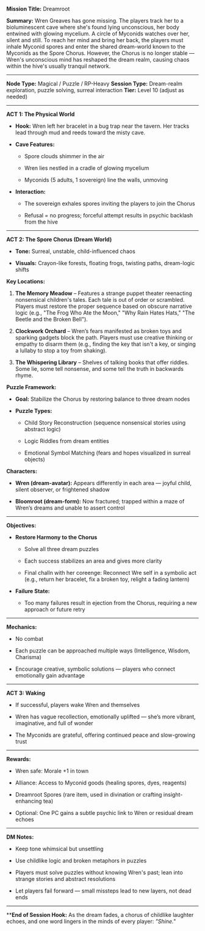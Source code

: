 **Mission Title:** Dreamroot

**Summary:** Wren Greaves has gone missing. The players track her to a bioluminescent cave where she's found lying unconscious, her body entwined with glowing mycelium. A circle of Myconids watches over her, silent and still. To reach her mind and bring her back, the players must inhale Myconid spores and enter the shared dream-world known to the Myconids as the Spore Chorus. However, the Chorus is no longer stable — Wren's unconscious mind has reshaped the dream realm, causing chaos within the hive's usually tranquil network.

---

**Node Type:** Magical / Puzzle / RP-Heavy **Session Type:** Dream-realm exploration, puzzle solving, surreal interaction **Tier:** Level 10 (adjust as needed)

---

**ACT 1: The Physical World**

- **Hook:** Wren left her bracelet in a bug trap near the tavern. Her tracks lead through mud and reeds toward the misty cave.
    
- **Cave Features:**
    
    - Spore clouds shimmer in the air
        
    - Wren lies nestled in a cradle of glowing mycelium
        
    - Myconids (5 adults, 1 sovereign) line the walls, unmoving
        
- **Interaction:**
    
    - The sovereign exhales spores inviting the players to join the Chorus
        
    - Refusal = no progress; forceful attempt results in psychic backlash from the hive
        

---

**ACT 2: The Spore Chorus (Dream World)**

- **Tone:** Surreal, unstable, child-influenced chaos
    
- **Visuals:** Crayon-like forests, floating frogs, twisting paths, dream-logic shifts
    

**Key Locations:**

1. **The Memory Meadow** – Features a strange puppet theater reenacting nonsensical children's tales. Each tale is out of order or scrambled. Players must restore the proper sequence based on obscure narrative logic (e.g., "The Frog Who Ate the Moon," "Why Rain Hates Hats," "The Beetle and the Broken Bell").
    
2. **Clockwork Orchard** – Wren’s fears manifested as broken toys and sparking gadgets block the path. Players must use creative thinking or empathy to disarm them (e.g., finding the key that isn't a key, or singing a lullaby to stop a toy from shaking).
    
3. **The Whispering Library** – Shelves of talking books that offer riddles. Some lie, some tell nonsense, and some tell the truth in backwards rhyme.
    

**Puzzle Framework:**

- **Goal:** Stabilize the Chorus by restoring balance to three dream nodes
    
- **Puzzle Types:**
    
    - Child Story Reconstruction (sequence nonsensical stories using abstract logic)
        
    - Logic Riddles from dream entities
        
    - Emotional Symbol Matching (fears and hopes visualized in surreal objects)
        

**Characters:**

- **Wren (dream-avatar):** Appears differently in each area — joyful child, silent observer, or frightened shadow
    
- **Bloomroot (dream-form):** Now fractured; trapped within a maze of Wren’s dreams and unable to assert control
    

---

**Objectives:**

- **Restore Harmony to the Chorus**
    
    - Solve all three dream puzzles
        
    - Each success stabilizes an area and gives more clarity
        
    - Final challn with her coreenge: Reconnect Wre self in a symbolic act (e.g., return her bracelet, fix a broken toy, relight a fading lantern)
        
- **Failure State:**
    
    - Too many failures result in ejection from the Chorus, requiring a new approach or future retry
        

---

**Mechanics:**

- No combat
    
- Each puzzle can be approached multiple ways (Intelligence, Wisdom, Charisma)
    
- Encourage creative, symbolic solutions — players who connect emotionally gain advantage
    

---

**ACT 3: Waking**

- If successful, players wake Wren and themselves
    
- Wren has vague recollection, emotionally uplifted — she’s more vibrant, imaginative, and full of wonder
    
- The Myconids are grateful, offering continued peace and slow-growing trust
    

---

**Rewards:**

- Wren safe: Morale +1 in town
    
- Alliance: Access to Myconid goods (healing spores, dyes, reagents)
    
- Dreamroot Spores (rare item, used in divination or crafting insight-enhancing tea)
    
- Optional: One PC gains a subtle psychic link to Wren or residual dream echoes
    

---

**DM Notes:**

- Keep tone whimsical but unsettling
    
- Use childlike logic and broken metaphors in puzzles
    
- Players must solve puzzles without knowing Wren's past; lean into strange stories and abstract resolutions
    
- Let players fail forward — small missteps lead to new layers, not dead ends
    

---

****End of Session Hook:** As the dream fades, a chorus of childlike laughter echoes, and one word lingers in the minds of every player: _"Shine."_